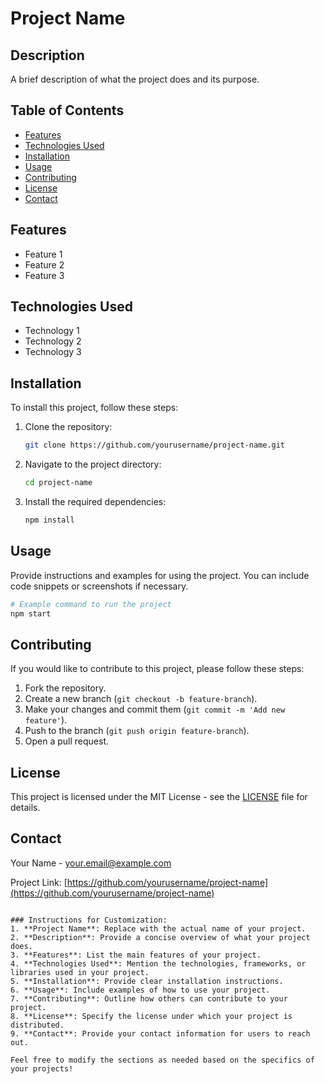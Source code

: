 # Project Name

## Description
A brief description of what the project does and its purpose.

## Table of Contents
- [Features](#features)
- [Technologies Used](#technologies-used)
- [Installation](#installation)
- [Usage](#usage)
- [Contributing](#contributing)
- [License](#license)
- [Contact](#contact)

## Features
- Feature 1
- Feature 2
- Feature 3

## Technologies Used
- Technology 1
- Technology 2
- Technology 3

## Installation
To install this project, follow these steps:

1. Clone the repository:
   ```bash
   git clone https://github.com/yourusername/project-name.git
   ```
2. Navigate to the project directory:
   ```bash
   cd project-name
   ```
3. Install the required dependencies:
   ```bash
   npm install
   ```

## Usage
Provide instructions and examples for using the project. You can include code snippets or screenshots if necessary.

```bash
# Example command to run the project
npm start
```

## Contributing
If you would like to contribute to this project, please follow these steps:

1. Fork the repository.
2. Create a new branch (`git checkout -b feature-branch`).
3. Make your changes and commit them (`git commit -m 'Add new feature'`).
4. Push to the branch (`git push origin feature-branch`).
5. Open a pull request.

## License
This project is licensed under the MIT License - see the [LICENSE](LICENSE) file for details.

## Contact
Your Name - [your.email@example.com](mailto:your.email@example.com)

Project Link: [https://github.com/yourusername/project-name](https://github.com/yourusername/project-name)
```

### Instructions for Customization:
1. **Project Name**: Replace with the actual name of your project.
2. **Description**: Provide a concise overview of what your project does.
3. **Features**: List the main features of your project.
4. **Technologies Used**: Mention the technologies, frameworks, or libraries used in your project.
5. **Installation**: Provide clear installation instructions.
6. **Usage**: Include examples of how to use your project.
7. **Contributing**: Outline how others can contribute to your project.
8. **License**: Specify the license under which your project is distributed.
9. **Contact**: Provide your contact information for users to reach out.

Feel free to modify the sections as needed based on the specifics of your projects!